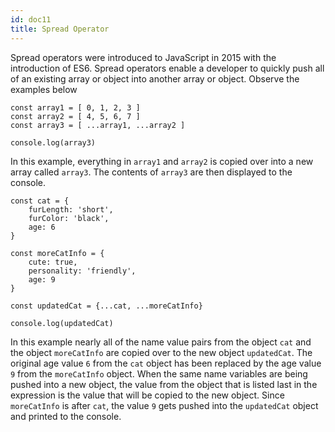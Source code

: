```yaml
---
id: doc11
title: Spread Operator
---
```


Spread operators were introduced to JavaScript in 2015 with the introduction of ES6. Spread operators enable a developer to quickly push all of an existing array or object into another array or object. Observe the examples below
```
const array1 = [ 0, 1, 2, 3 ]
const array2 = [ 4, 5, 6, 7 ]
const array3 = [ ...array1, ...array2 ]

console.log(array3)
```
In this example, everything in `array1` and `array2` is copied over into a new array called `array3`. The contents of `array3` are then displayed to the console.


```
const cat = {
    furLength: 'short',
    furColor: 'black',
    age: 6
}

const moreCatInfo = {
    cute: true,
    personality: 'friendly',
    age: 9
}

const updatedCat = {...cat, ...moreCatInfo}

console.log(updatedCat)
```
In this example nearly all of the name value pairs from the object `cat` and the object `moreCatInfo` are copied over to the new object `updatedCat`. The original age value `6` from the `cat` object has been replaced by the age value `9` from the `moreCatInfo` object. When the same name variables are being pushed into a new object, the value from the object that is listed last in the expression is the value that will be copied to the new object. Since `moreCatInfo` is after `cat`, the value `9` gets pushed into the `updatedCat` object and printed to the console.





